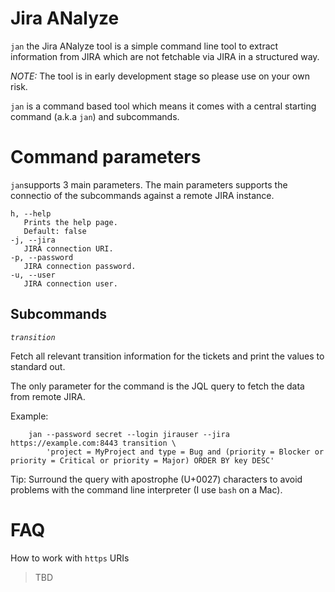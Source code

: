Jira ANalyze
============

`jan` the Jira ANalyze tool is a simple command line tool to extract
information from JIRA which are not fetchable via JIRA in a structured way.

*NOTE:* The tool is in early development stage so please use on your own risk.

`jan` is a command based tool which means it comes with a central starting command
(a.k.a `jan`) and subcommands.

Command parameters
==================

`jan`supports 3 main parameters. The main parameters supports the connectio 
of the subcommands against a remote JIRA instance.

    h, --help
       Prints the help page.
       Default: false
    -j, --jira
       JIRA connection URI.
    -p, --password
       JIRA connection password.
    -u, --user
       JIRA connection user.


Subcommands
-----------

*`transition`*

Fetch all relevant transition information for the tickets and print
the values to standard out.

The only parameter for the command is the JQL query to fetch the data
from remote JIRA.

Example:

        jan --password secret --login jirauser --jira https://example.com:8443 transition \
            'project = MyProject and type = Bug and (priority = Blocker or priority = Critical or priority = Major) ORDER BY key DESC'

Tip: Surround the query with apostrophe (U+0027) characters to avoid problems with
the command line interpreter (I use `bash` on a Mac).

FAQ
===

How to work with `https` URIs

> TBD

